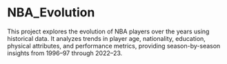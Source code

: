 # NBA_Evolution
This project explores the evolution of NBA players over the years using historical data. It analyzes trends in player age, nationality, education, physical attributes, and performance metrics, providing season-by-season insights from 1996–97 through 2022–23.
